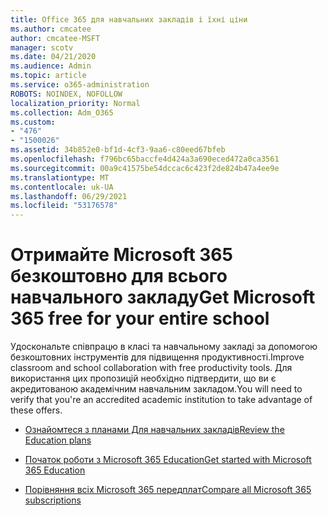 ```yaml
---
title: Office 365 для навчальних закладів і їхні ціни
ms.author: cmcatee
author: cmcatee-MSFT
manager: scotv
ms.date: 04/21/2020
ms.audience: Admin
ms.topic: article
ms.service: o365-administration
ROBOTS: NOINDEX, NOFOLLOW
localization_priority: Normal
ms.collection: Adm_O365
ms.custom:
- "476"
- "1500026"
ms.assetid: 34b852e0-bf1d-4cf3-9aa6-c80eed67bfeb
ms.openlocfilehash: f796bc65baccfe4d424a3a690eced472a0ca3561
ms.sourcegitcommit: 00a9c41575be54dccac6c423f2de824b47a4ee9e
ms.translationtype: MT
ms.contentlocale: uk-UA
ms.lasthandoff: 06/29/2021
ms.locfileid: "53176578"
---
```

# <a name="get-microsoft-365-free-for-your-entire-school"></a><span data-ttu-id="f26b5-102">Отримайте Microsoft 365 безкоштовно для всього навчального закладу</span><span class="sxs-lookup"><span data-stu-id="f26b5-102">Get Microsoft 365 free for your entire school</span></span>

<span data-ttu-id="f26b5-103">Удоскональте співпрацю в класі та навчальному закладі за допомогою безкоштовних інструментів для підвищення продуктивності.</span><span class="sxs-lookup"><span data-stu-id="f26b5-103">Improve classroom and school collaboration with free productivity tools.</span></span> <span data-ttu-id="f26b5-104">Для використання цих пропозицій необхідно підтвердити, що ви є акредитованою академічним навчальним закладом.</span><span class="sxs-lookup"><span data-stu-id="f26b5-104">You will need to verify that you're an accredited academic institution to take advantage of these offers.</span></span>
  
- [<span data-ttu-id="f26b5-105">Ознайомтеся з планами Для навчальних закладів</span><span class="sxs-lookup"><span data-stu-id="f26b5-105">Review the Education plans</span></span>](https://products.office.com/academic/compare-office-365-education-plans)

- [<span data-ttu-id="f26b5-106">Початок роботи з Microsoft 365 Education</span><span class="sxs-lookup"><span data-stu-id="f26b5-106">Get started with Microsoft 365 Education</span></span>](https://support.office.com/article/get-started-with-office-365-education-ab02abe5-a1ee-458c-b749-5b44416ccf14?wt.mc_id=o365_portal_mmaven&ui=en-US&rs=en-US&ad=US)

- [<span data-ttu-id="f26b5-107">Порівняння всіх Microsoft 365 передплат</span><span class="sxs-lookup"><span data-stu-id="f26b5-107">Compare all Microsoft 365 subscriptions</span></span>](https://products.office.com/business/compare-more-office-365-for-business-plans)